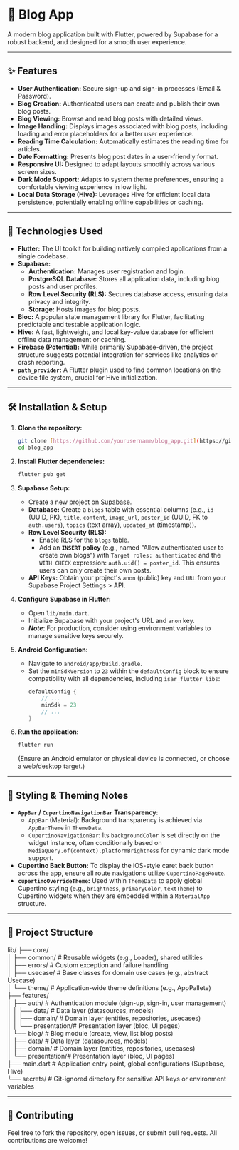 # 📝 Blog App

A modern blog application built with Flutter, powered by Supabase for a robust backend, and designed for a smooth user experience.

---

## ✨ Features

* **User Authentication:** Secure sign-up and sign-in processes (Email & Password).
* **Blog Creation:** Authenticated users can create and publish their own blog posts.
* **Blog Viewing:** Browse and read blog posts with detailed views.
* **Image Handling:** Displays images associated with blog posts, including loading and error placeholders for a better user experience.
* **Reading Time Calculation:** Automatically estimates the reading time for articles.
* **Date Formatting:** Presents blog post dates in a user-friendly format.
* **Responsive UI:** Designed to adapt layouts smoothly across various screen sizes.
* **Dark Mode Support:** Adapts to system theme preferences, ensuring a comfortable viewing experience in low light.
* **Local Data Storage (Hive):** Leverages Hive for efficient local data persistence, potentially enabling offline capabilities or caching.

---

## 🚀 Technologies Used

* **Flutter:** The UI toolkit for building natively compiled applications from a single codebase.
* **Supabase:**
    * **Authentication:** Manages user registration and login.
    * **PostgreSQL Database:** Stores all application data, including blog posts and user profiles.
    * **Row Level Security (RLS):** Secures database access, ensuring data privacy and integrity.
    * **Storage:** Hosts images for blog posts.
* **Bloc:** A popular state management library for Flutter, facilitating predictable and testable application logic.
* **Hive:** A fast, lightweight, and local key-value database for efficient offline data management or caching.
* **Firebase (Potential):** While primarily Supabase-driven, the project structure suggests potential integration for services like analytics or crash reporting.
* **`path_provider`:** A Flutter plugin used to find common locations on the device file system, crucial for Hive initialization.

---

## 🛠️ Installation & Setup

1.  **Clone the repository:**
    ```bash
    git clone [https://github.com/yourusername/blog_app.git](https://github.com/yourusername/blog_app.git)
    cd blog_app
    ```

2.  **Install Flutter dependencies:**
    ```bash
    flutter pub get
    ```

3.  **Supabase Setup:**
    * Create a new project on [Supabase](https://app.supabase.com/).
    * **Database:** Create a `blogs` table with essential columns (e.g., `id` (UUID, PK), `title`, `content`, `image_url`, `poster_id` (UUID, FK to `auth.users`), `topics` (text array), `updated_at` (timestamp)).
    * **Row Level Security (RLS):**
        * Enable RLS for the `blogs` table.
        * Add an **`INSERT` policy** (e.g., named "Allow authenticated user to create own blogs") with `Target roles: authenticated` and the `WITH CHECK` expression: `auth.uid() = poster_id`. This ensures users can only create their own posts.
    * **API Keys:** Obtain your project's `anon` (public) key and `URL` from your Supabase Project Settings > API.

4.  **Configure Supabase in Flutter:**
    * Open `lib/main.dart`.
    * Initialize Supabase with your project's URL and `anon` key.
    * **_Note_**: For production, consider using environment variables to manage sensitive keys securely.

5.  **Android Configuration:**
    * Navigate to `android/app/build.gradle`.
    * Set the `minSdkVersion` to `23` within the `defaultConfig` block to ensure compatibility with all dependencies, including `isar_flutter_libs`:
        ```gradle
        defaultConfig {
            // ...
            minSdk = 23
            // ...
        }
        ```

6.  **Run the application:**
    ```bash
    flutter run
    ```
    (Ensure an Android emulator or physical device is connected, or choose a web/desktop target.)

---

## 🎨 Styling & Theming Notes

* **`AppBar` / `CupertinoNavigationBar` Transparency:**
    * `AppBar` (Material): Background transparency is achieved via `AppBarTheme` in `ThemeData`.
    * `CupertinoNavigationBar`: Its `backgroundColor` is set directly on the widget instance, often conditionally based on `MediaQuery.of(context).platformBrightness` for dynamic dark mode support.
* **Cupertino Back Button:** To display the iOS-style caret back button across the app, ensure all route navigations utilize `CupertinoPageRoute`.
* **`cupertinoOverrideTheme`:** Used within `ThemeData` to apply global Cupertino styling (e.g., `brightness`, `primaryColor`, `textTheme`) to Cupertino widgets when they are embedded within a `MaterialApp` structure.

---

## 📂 Project Structure 
lib/
├── core/  
│   ├── common/         # Reusable widgets (e.g., Loader), shared utilities  
│   ├── errors/         # Custom exception and failure handling  
│   ├── usecase/        # Base classes for domain use cases (e.g., abstract Usecase)  
│   └── theme/          # Application-wide theme definitions (e.g., AppPallete)  
├── features/  
│   ├── auth/           # Authentication module (sign-up, sign-in, user management)  
│   │   ├── data/       # Data layer (datasources, models)     
│   │   ├── domain/     # Domain layer (entities, repositories, usecases)     
│   │   └── presentation/# Presentation layer (bloc, UI pages)     
│   └── blog/           # Blog module (create, view, list blog posts)     
│       ├── data/       # Data layer (datasources, models)     
│       ├── domain/     # Domain layer (entities, repositories, usecases)     
│       └── presentation/# Presentation layer (bloc, UI pages)     
├── main.dart           # Application entry point, global configurations (Supabase, Hive)     
└── secrets/            # Git-ignored directory for sensitive API keys or environment variables     


---

## 🤝 Contributing

Feel free to fork the repository, open issues, or submit pull requests. All contributions are welcome!

